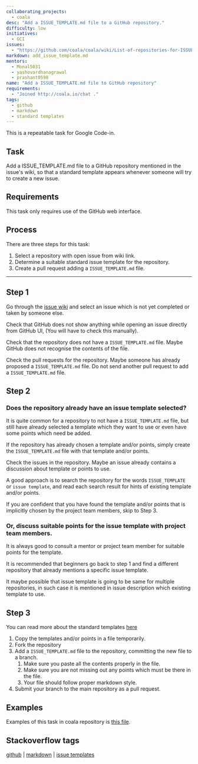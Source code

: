 ```yaml
---
collaborating_projects:
  - coala
desc: "Add a ISSUE_TEMPLATE.md file to a GitHub repository."
difficulty: low
initiatives:
  - GCI
issues:
  - "https://github.com/coala/coala/wiki/List-of-repositories-for-ISSUE_TEMPLATE.md"
markdown: add_issue_template.md
mentors:
  - Monal5031
  - yashovardhanagrawal
  - prashant0598
name: "Add a ISSUE_TEMPLATE.md file to GitHub repository"
requirements:
  - "Joined http://coala.io/chat ."
tags:
  - github
  - markdown
  - standard templates
---
```

This is a repeatable task for Google Code-in.

## Task

Add a ISSUE_TEMPLATE.md file to a GitHub repository mentioned in the
issue's wiki, so that a standard template appears whenever someone
will try to create a new issue.

## Requirements

This task only requires use of the GitHub web interface.

## Process

There are three steps for this task:

1. Select a repository with open issue from wiki link.
2. Determine a suitable standard issue template for the repository.
3. Create a pull request adding a `ISSUE_TEMPLATE.md` file.

----

## Step 1

Go through the [issue wiki](https://github.com/coala/coala/wiki/List-of-repositories-for-ISSUE_TEMPLATE.md)
and select an issue which is not yet completed or taken by someone else.

Check that GitHub does not show anything while opening an issue
directly from GitHub UI, (You will have to check this manually).

Check that the repository does not have a `ISSUE_TEMPLATE.md` file.
Maybe GitHub does not recognise the contents of the file.

Check the pull requests for the repository.
Maybe someone has already proposed a `ISSUE_TEMPLATE.md` file.
Do not send another pull request to add a `ISSUE_TEMPLATE.md` file.

## Step 2

### Does the repository already have an issue template selected?

It is quite common for a repository to not have a `ISSUE_TEMPLATE.md`
file, but still have already selected a template which they want to use or
even have some points which need be added.

If the repository has already chosen a template and/or points, simply create the
`ISSUE_TEMPLATE.md` file with that template and/or points.

Check the issues in the repository.
Maybe an issue already contains a discussion about template or points to use.

A good approach is to search the repository for the words `ISSUE_TEMPLATE` or 
`issue template`, and read each search result for hints of existing template
and/or points.

If you are confident that you have found the template and/or points that is implicitly
chosen by the project team members, skip to Step 3.

### Or, discuss suitable points for the issue template with project team members.

It is always good to consult a mentor or project team member for suitable points for
the template.

It is recommended that beginners go back to step 1 and find a different repository that
already mentions a specific issue template.

It maybe possible that issue template is going to be same for multiple repositories,
in such case it is mentioned in issue description which existing template to use.

## Step 3

You can read more about the standard templates [here](https://github.com/blog/2111-issue-and-pull-request-templates)

1. Copy the templates and/or points in a file temporarily.
2. Fork the repository
3. Add a `ISSUE_TEMPLATE.md` file to the repository, committing the new file to a branch.
   1. Make sure you paste all the contents properly in the file.
   2. Make sure you are not missing out any points which must be there in the file.
   3. Your file should follow proper markdown style.
4. Submit your branch to the main repository as a pull request.


## Examples

Examples of this task in coala repository is
[this file](https://github.com/coala/coala/blob/master/ISSUE_TEMPLATE).

## Stackoverflow tags

[github](https://stackoverflow.com/questions/tagged/github) |
[markdown](https://stackoverflow.com/questions/tagged/markdown) |
[issue templates](https://stackoverflow.com/search?q=issue+templates)